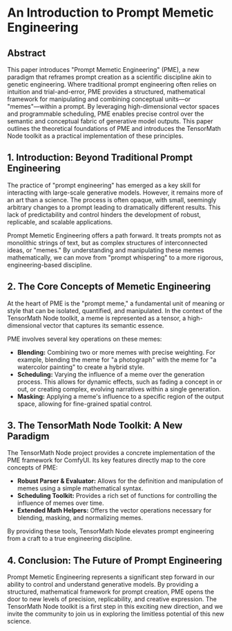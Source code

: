 # An Introduction to Prompt Memetic Engineering

## Abstract

This paper introduces "Prompt Memetic Engineering" (PME), a new paradigm that reframes prompt creation as a scientific discipline akin to genetic engineering. Where traditional prompt engineering often relies on intuition and trial-and-error, PME provides a structured, mathematical framework for manipulating and combining conceptual units—or "memes"—within a prompt. By leveraging high-dimensional vector spaces and programmable scheduling, PME enables precise control over the semantic and conceptual fabric of generative model outputs. This paper outlines the theoretical foundations of PME and introduces the TensorMath Node toolkit as a practical implementation of these principles.

## 1. Introduction: Beyond Traditional Prompt Engineering

The practice of "prompt engineering" has emerged as a key skill for interacting with large-scale generative models. However, it remains more of an art than a science. The process is often opaque, with small, seemingly arbitrary changes to a prompt leading to dramatically different results. This lack of predictability and control hinders the development of robust, replicable, and scalable applications.

Prompt Memetic Engineering offers a path forward. It treats prompts not as monolithic strings of text, but as complex structures of interconnected ideas, or "memes." By understanding and manipulating these memes mathematically, we can move from "prompt whispering" to a more rigorous, engineering-based discipline.

## 2. The Core Concepts of Memetic Engineering

At the heart of PME is the "prompt meme," a fundamental unit of meaning or style that can be isolated, quantified, and manipulated. In the context of the TensorMath Node toolkit, a meme is represented as a tensor, a high-dimensional vector that captures its semantic essence.

PME involves several key operations on these memes:

*   **Blending:** Combining two or more memes with precise weighting. For example, blending the meme for "a photograph" with the meme for "a watercolor painting" to create a hybrid style.
*   **Scheduling:** Varying the influence of a meme over the generation process. This allows for dynamic effects, such as fading a concept in or out, or creating complex, evolving narratives within a single generation.
*   **Masking:** Applying a meme's influence to a specific region of the output space, allowing for fine-grained spatial control.

## 3. The TensorMath Node Toolkit: A New Paradigm

The TensorMath Node project provides a concrete implementation of the PME framework for ComfyUI. Its key features directly map to the core concepts of PME:

*   **Robust Parser & Evaluator:** Allows for the definition and manipulation of memes using a simple mathematical syntax.
*   **Scheduling Toolkit:** Provides a rich set of functions for controlling the influence of memes over time.
*   **Extended Math Helpers:** Offers the vector operations necessary for blending, masking, and normalizing memes.

By providing these tools, TensorMath Node elevates prompt engineering from a craft to a true engineering discipline.

## 4. Conclusion: The Future of Prompt Engineering

Prompt Memetic Engineering represents a significant step forward in our ability to control and understand generative models. By providing a structured, mathematical framework for prompt creation, PME opens the door to new levels of precision, replicability, and creative expression. The TensorMath Node toolkit is a first step in this exciting new direction, and we invite the community to join us in exploring the limitless potential of this new science.

